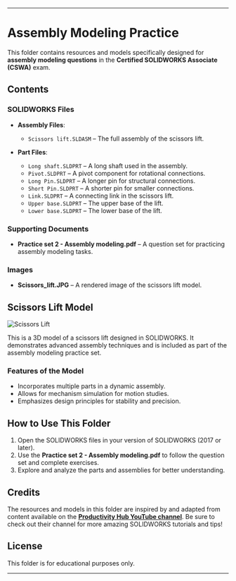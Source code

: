 
---

# **Assembly Modeling Practice**

This folder contains resources and models specifically designed for **assembly modeling questions** in the **Certified SOLIDWORKS Associate (CSWA)** exam.

## **Contents**
### **SOLIDWORKS Files**
- **Assembly Files**:  
  - `Scissors lift.SLDASM` – The full assembly of the scissors lift.

- **Part Files**:  
  - `Long shaft.SLDPRT` – A long shaft used in the assembly.  
  - `Pivot.SLDPRT` – A pivot component for rotational connections.  
  - `Long Pin.SLDPRT` – A longer pin for structural connections.  
  - `Short Pin.SLDPRT` – A shorter pin for smaller connections.  
  - `Link.SLDPRT` – A connecting link in the scissors lift.  
  - `Upper base.SLDPRT` – The upper base of the lift.  
  - `Lower base.SLDPRT` – The lower base of the lift.

### **Supporting Documents**
- **Practice set 2 - Assembly modeling.pdf** – A question set for practicing assembly modeling tasks.

### **Images**
- **Scissors_lift.JPG** – A rendered image of the scissors lift model.

## **Scissors Lift Model**
![Scissors Lift](Scissors_lift.JPG)

This is a 3D model of a scissors lift designed in SOLIDWORKS. It demonstrates advanced assembly techniques and is included as part of the assembly modeling practice set.

### **Features of the Model**
- Incorporates multiple parts in a dynamic assembly.  
- Allows for mechanism simulation for motion studies.  
- Emphasizes design principles for stability and precision.

## **How to Use This Folder**
1. Open the SOLIDWORKS files in your version of SOLIDWORKS (2017 or later).  
2. Use the **Practice set 2 - Assembly modeling.pdf** to follow the question set and complete exercises.  
3. Explore and analyze the parts and assemblies for better understanding.

## **Credits**
The resources and models in this folder are inspired by and adapted from content available on the **[Productivity Hub YouTube channel](https://www.youtube.com/@productivityhub4597)**. Be sure to check out their channel for more amazing SOLIDWORKS tutorials and tips!

## **License**
This folder is for educational purposes only.

---

